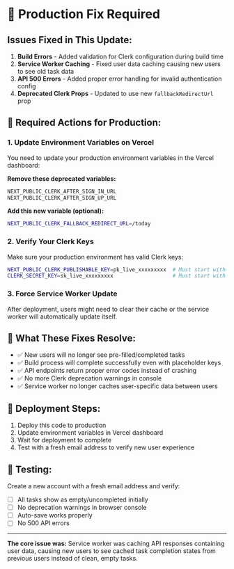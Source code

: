 # 🚨 Production Fix Required

## Issues Fixed in This Update:

1. **Build Errors** - Added validation for Clerk configuration during build time
2. **Service Worker Caching** - Fixed user data caching causing new users to see old task data
3. **API 500 Errors** - Added proper error handling for invalid authentication config
4. **Deprecated Clerk Props** - Updated to use new `fallbackRedirectUrl` prop

## 🔧 Required Actions for Production:

### 1. Update Environment Variables on Vercel

You need to update your production environment variables in the Vercel dashboard:

**Remove these deprecated variables:**
```bash
NEXT_PUBLIC_CLERK_AFTER_SIGN_IN_URL
NEXT_PUBLIC_CLERK_AFTER_SIGN_UP_URL
```

**Add this new variable (optional):**
```bash
NEXT_PUBLIC_CLERK_FALLBACK_REDIRECT_URL=/today
```

### 2. Verify Your Clerk Keys

Make sure your production environment has valid Clerk keys:
```bash
NEXT_PUBLIC_CLERK_PUBLISHABLE_KEY=pk_live_xxxxxxxxx  # Must start with pk_live_
CLERK_SECRET_KEY=sk_live_xxxxxxxxx                   # Must start with sk_live_
```

### 3. Force Service Worker Update

After deployment, users might need to clear their cache or the service worker will automatically update itself.

## 🎯 What These Fixes Resolve:

- ✅ New users will no longer see pre-filled/completed tasks
- ✅ Build process will complete successfully even with placeholder keys
- ✅ API endpoints return proper error codes instead of crashing
- ✅ No more Clerk deprecation warnings in console
- ✅ Service worker no longer caches user-specific data between users

## 🚀 Deployment Steps:

1. Deploy this code to production
2. Update environment variables in Vercel dashboard
3. Wait for deployment to complete
4. Test with a fresh email address to verify new user experience

## 🧪 Testing:

Create a new account with a fresh email address and verify:
- [ ] All tasks show as empty/uncompleted initially
- [ ] No deprecation warnings in browser console
- [ ] Auto-save works properly
- [ ] No 500 API errors

---

**The core issue was:** Service worker was caching API responses containing user data, causing new users to see cached task completion states from previous users instead of clean, empty tasks.